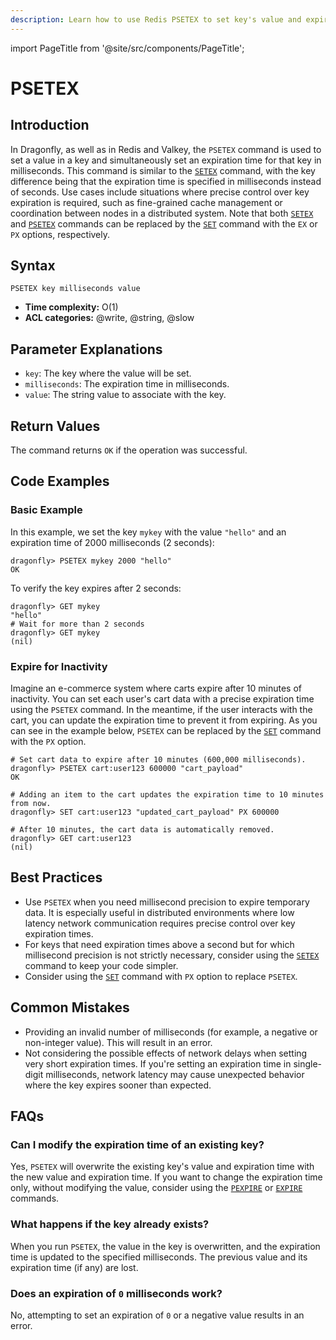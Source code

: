 ```yaml
---
description: Learn how to use Redis PSETEX to set key's value and expiration in milliseconds.
---
```


import PageTitle from '@site/src/components/PageTitle';

# PSETEX

<PageTitle title="Redis PSETEX Command (Documentation) | Dragonfly" />

## Introduction

In Dragonfly, as well as in Redis and Valkey, the `PSETEX` command is used to set a value in a key and simultaneously set an expiration time for that key in milliseconds.
This command is similar to the [`SETEX`](setex.md) command, with the key difference being that the expiration time is specified in milliseconds instead of seconds.
Use cases include situations where precise control over key expiration is required, such as fine-grained cache management or coordination between nodes in a distributed system.
Note that both [`SETEX`](setex.md) and [`PSETEX`](psetex.md) commands can be replaced by the [`SET`](set.md) command with the `EX` or `PX` options, respectively.

## Syntax

```shell
PSETEX key milliseconds value
```

- **Time complexity:** O(1)
- **ACL categories:** @write, @string, @slow

## Parameter Explanations

- `key`: The key where the value will be set.
- `milliseconds`: The expiration time in milliseconds.
- `value`: The string value to associate with the key.

## Return Values

The command returns `OK` if the operation was successful.

## Code Examples

### Basic Example

In this example, we set the key `mykey` with the value `"hello"` and an expiration time of 2000 milliseconds (2 seconds):

```shell
dragonfly> PSETEX mykey 2000 "hello"
OK
```

To verify the key expires after 2 seconds:

```shell
dragonfly> GET mykey
"hello"
# Wait for more than 2 seconds
dragonfly> GET mykey
(nil)
```

### Expire for Inactivity

Imagine an e-commerce system where carts expire after 10 minutes of inactivity.
You can set each user's cart data with a precise expiration time using the `PSETEX` command.
In the meantime, if the user interacts with the cart, you can update the expiration time to prevent it from expiring.
As you can see in the example below, `PSETEX` can be replaced by the [`SET`](set.md) command with the `PX` option.

```shell
# Set cart data to expire after 10 minutes (600,000 milliseconds).
dragonfly> PSETEX cart:user123 600000 "cart_payload"
OK

# Adding an item to the cart updates the expiration time to 10 minutes from now.
dragonfly> SET cart:user123 "updated_cart_payload" PX 600000

# After 10 minutes, the cart data is automatically removed.
dragonfly> GET cart:user123
(nil)
```

## Best Practices

- Use `PSETEX` when you need millisecond precision to expire temporary data.
  It is especially useful in distributed environments where low latency network communication requires precise control over key expiration times.
- For keys that need expiration times above a second but for which millisecond precision is not strictly necessary, consider using the [`SETEX`](setex.md) command to keep your code simpler.
- Consider using the [`SET`](set.md) command with `PX` option to replace `PSETEX`.

## Common Mistakes

- Providing an invalid number of milliseconds (for example, a negative or non-integer value).
  This will result in an error.
- Not considering the possible effects of network delays when setting very short expiration times.
  If you're setting an expiration time in single-digit milliseconds, network latency may cause unexpected behavior where the key expires sooner than expected.

## FAQs

### Can I modify the expiration time of an existing key?

Yes, `PSETEX` will overwrite the existing key's value and expiration time with the new value and expiration time.
If you want to change the expiration time only, without modifying the value, consider using the [`PEXPIRE`](../generic/pexpire.md) or [`EXPIRE`](../generic/expire.md) commands.

### What happens if the key already exists?

When you run `PSETEX`, the value in the key is overwritten, and the expiration time is updated to the specified milliseconds.
The previous value and its expiration time (if any) are lost.

### Does an expiration of `0` milliseconds work?

No, attempting to set an expiration of `0` or a negative value results in an error.
